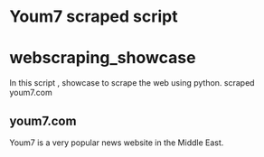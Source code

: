 # Youm7 **scraped** script
# webscraping_showcase
In this script , showcase to scrape the web using python.  scraped   youm7.com 

## youm7.com
Youm7 is a very popular news website in the Middle East.
